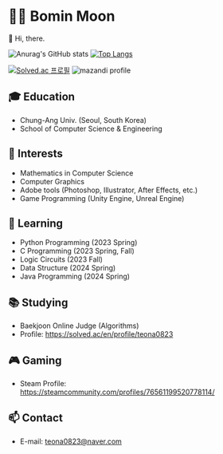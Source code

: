 # 🧑‍💻 Bomin Moon
👋 Hi, there.

![Anurag's GitHub stats](https://github-readme-stats.vercel.app/api?username=teona0823&show_icons=true&theme=tokyonight)
[![Top Langs](https://github-readme-stats.vercel.app/api/top-langs/?username=teona0823&langs_count=10&layout=compact&theme=tokyonight)](https://github.com/jogilsang/jogilsang)﻿

[![Solved.ac 프로필](http://mazassumnida.wtf/api/v2/generate_badge?boj=teona0823)](https://solved.ac/teona0823)
![mazandi profile](http://mazandi.herokuapp.com/api?handle=teona0823&theme=dark)
## 🎓 Education
- Chung-Ang Univ. (Seoul, South Korea)
- School of Computer Science & Engineering
## 👀 Interests
- Mathematics in Computer Science
- Computer Graphics
- Adobe tools (Photoshop, Illustrator, After Effects, etc.)
- Game Programming (Unity Engine, Unreal Engine)
## 🌱 Learning
- Python Programming (2023 Spring)
- C Programming (2023 Spring, Fall)
- Logic Circuits (2023 Fall)
- Data Structure (2024 Spring)
- Java Programming (2024 Spring)
## 📚 Studying
- Baekjoon Online Judge (Algorithms)
- Profile: <https://solved.ac/en/profile/teona0823>
## 🎮 Gaming
- Steam Profile: <https://steamcommunity.com/profiles/76561199520778114/>
## 📫 Contact
- E-mail: teona0823@naver.com
